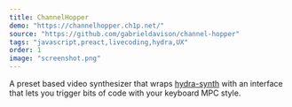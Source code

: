 ```yaml
---
title: ChannelHopper
demo: "https://channelhopper.ch1p.net/"
source: "https://github.com/gabrieldavison/channel-hopper"
tags: "javascript,preact,livecoding,hydra,UX"
order: 1
image: "screenshot.png"
---
```


A preset based video synthesizer that wraps [hydra-synth](https://github.com/ojack/hydra-synth) with an interface that lets you trigger bits of code with your keyboard MPC style.
